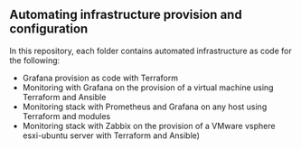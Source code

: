 ## Automating infrastructure provision and configuration
In this repository, each folder contains automated infrastructure as code for the following:
- Grafana provision as code with Terraform
- Monitoring with Grafana on the provision of a virtual machine using Terraform and Ansible 
- Monitoring stack with Prometheus and Grafana on any host using Terraform and modules
- Monitoring stack with Zabbix on the provision of a VMware vsphere esxi-ubuntu server with Terraform and Ansible)
